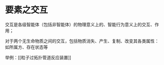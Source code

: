 # 要素之交互

交互是各级智能体（包括非智能体）的物理意义上的、智能行为意义上的交互、作用；

对于两个无生命物质之间的交互，包括物质消失、产生、复制、改变其各类属性：如所属方、存在状态等



举例：[[粒子过拓扑管道反应装置]]
